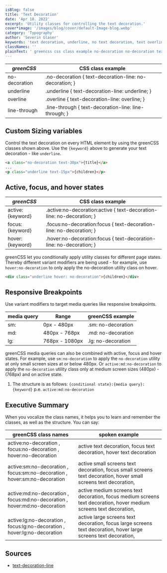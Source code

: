```yaml
---
isBlog: false
title: 'Text Decoration'
date: 'Apr 18. 2022'
excerpt: 'Utility classes for controlling the text decoration.'
cover*image: '/images/blog/cover/default-Image-blog.webp'
category: 'Typography'
author: 'Severin Glaser'
keywords: 'text decoration, underline, no text decoration, text overline, text line through'
classNames: ''
plainText: ' greencss css class example no-decoration no-decoration text-decoration-line: no-decoration; underline underline text-decoration-line: underline; overline overline text-decoration-line: overline; line-through line-through text-decoration-line: line-through; custom sizing variables control the text decoration on every html element by using the greencss classes shown above use the ` keyword ` above to generate your text decoration like `underline`  active focus and hover states greencss css class example active: keyword active :no-decoration:active text-decoration-line: no-decoration; focus: keyword focus :no-decoration:focus text-decoration-line: no-decoration; hover: keyword hover :no-decoration:focus text-decoration-line: no-decoration; greencss let you conditionally apply utility classes for different page states thereby different variant modifiers are being used for example use `hover:no-decoration` to only apply the no-decoration utility class on hover  responsive breakpoints use variant modifiers to target media queries like responsive breakpoints media query range greencss example sm: 0px 480px sm: no-decoration md: 480px 768px md: no-decoration lg: 768px 1080px lg: no-decoration greencss media queries can also be combined with active focus and hover states for example use `sm:no-decoration` to apply the `no-decoration` utility at only small screen sizes at or below 480px or `active:md:no-decoration` to apply the `no-decoration` utility class only at medium screen sizes 480px 768px and on active state 1 the structure is as follows: ` conditional state : media query : keyword ` p e `active:md:no-decoration` executive summary when you vocalize the class names it helps you to learn and remember the classes as well as the structure you can say: greencss class names spoken example active:no-decoration focus:no-decoration hover:no-decoration active text decoration focus text decoration hover text decoration active:sm:no-decoration focus:sm:no-decoration hover:sm:no-decoration active small screens text decoration focus small screens text decoration hover small screens text decoration active:md:no-decoration focus:md:no-decoration hover:md:no-decoration active medium screens text decoration focus medium screens text decoration hover medium screens text decoration active:lg:no-decoration focus:lg:no-decoration hover:lg:no-decoration active large screens text decoration focus large screens text decoration hover large screens text decoration sources text-decoration-line https: developer mozilla org en-us docs web css text-decoration-line '
---
```


| _greenCSS_    | CSS class example                                       |
| ------------- | ------------------------------------------------------- |
| no-decoration | .no-decoration { text-decoration-line: no-decoration; } |
| underline     | .underline { text-decoration-line: underline; }         |
| overline      | .overline { text-decoration-line: overline; }           |
| line-through  | .line-through { text-decoration-line: line-through; }   |

## Custom Sizing variables

Control the text decoration on every HTML element by using the greenCSS classes shown above. Use the `{keyword}` above to generate your text decoration - like `underline`.

```html
<a class="no-decoration text-30px">{title}</a>
...
<p class="underline text-15px">{children}</p>
```

## Active, focus, and hover states

| _greenCSS_       | CSS class example                                                      |
| ---------------- | ---------------------------------------------------------------------- |
| active:{keyword} | .active\:no-decoration:active { text-decoration-line: no-decoration; } |
| focus:{keyword}  | .focus\:no-decoration:focus { text-decoration-line: no-decoration; }   |
| hover:{keyword}  | .hover\:no-decoration:focus { text-decoration-line: no-decoration; }   |

greenCSS let you conditionally apply utility classes for different page states. Thereby different variant modifiers are being used - for example, use `hover:no-decoration` to only apply the no-decoration utility class on hover.

```html
<div class="underline hover: no-decoration">{children}</div>
```

## Responsive Breakpoints

Use variant modifiers to target media queries like responsive breakpoints.

| media query | Range          | greenCSS example   |
| ----------- | -------------- | ------------------ |
| sm:         | 0px - 480px    | .sm: no-decoration |
| md:         | 480px - 768px  | .md: no-decoration |
| lg:         | 768px - 1080px | .lg: no-decoration |

greenCSS media queries can also be combined with active, focus and hover states. For example, use `sm:no-decoration` to apply the `no-decoration` utility at only small screen sizes at or below 480px. Or `active:md:no-decoration` to apply the `no-decoration` utility class only at medium screen sizes (480px) - (768px) and on active state.

1. The structure is as follows: `{conditional state}:{media query}:{keyword}` p.e. `active:md:no-decoration`

## Executive Summary

When you vocalize the class names, it helps you to learn and remember the classes, as well as the structure. You can say:

| greenCSS class names                                                      | spoken example                                                                                                     |
| ------------------------------------------------------------------------- | ------------------------------------------------------------------------------------------------------------------ |
| active:no-decoration , focus:no-decoration , hover:no-decoration          | active text decoration, focus text decoration, hover text decoration                                               |
| active:sm:no-decoration , focus:sm:no-decoration , hover:sm:no-decoration | active small screens text decoration, focus small screens text decoration, hover small screens text decoration,    |
| active:md:no-decoration , focus:md:no-decoration , hover:md:no-decoration | active medium screens text decoration, focus medium screens text decoration, hover medium screens text decoration, |
| active:lg:no-decoration , focus:lg:no-decoration , hover:lg:no-decoration | active large screens text decoration, focus large screens text decoration, hover large screens text decoration,    |

## Sources

- [text-decoration-line](https://developer.mozilla.org/en-US/docs/Web/CSS/text-decoration-line)
